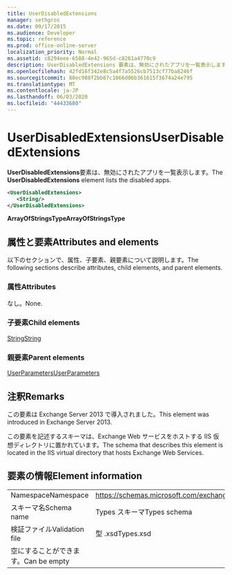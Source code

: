 ```yaml
---
title: UserDisabledExtensions
manager: sethgros
ms.date: 09/17/2015
ms.audience: Developer
ms.topic: reference
ms.prod: office-online-server
localization_priority: Normal
ms.assetid: c8294eee-6588-4e42-965d-c8261a4770c9
description: UserDisabledExtensions 要素は、無効にされたアプリを一覧表示します。
ms.openlocfilehash: 42fd16f342e8c5a4f7a5526cb7513cf77ba8246f
ms.sourcegitcommit: 88ec988f2bb67c1866d06b361615f3674a24e795
ms.translationtype: MT
ms.contentlocale: ja-JP
ms.lasthandoff: 06/03/2020
ms.locfileid: "44433680"
---
```

# <a name="userdisabledextensions"></a><span data-ttu-id="11138-103">UserDisabledExtensions</span><span class="sxs-lookup"><span data-stu-id="11138-103">UserDisabledExtensions</span></span>

<span data-ttu-id="11138-104">**UserDisabledExtensions**要素は、無効にされたアプリを一覧表示します。</span><span class="sxs-lookup"><span data-stu-id="11138-104">The **UserDisabledExtensions** element lists the disabled apps.</span></span> 
  
```XML
<UserDisabledExtensions>
   <String/>
</UserDisabledExtensions>
```

 <span data-ttu-id="11138-105">**ArrayOfStringsType**</span><span class="sxs-lookup"><span data-stu-id="11138-105">**ArrayOfStringsType**</span></span>
## <a name="attributes-and-elements"></a><span data-ttu-id="11138-106">属性と要素</span><span class="sxs-lookup"><span data-stu-id="11138-106">Attributes and elements</span></span>

<span data-ttu-id="11138-107">以下のセクションで、属性、子要素、親要素について説明します。</span><span class="sxs-lookup"><span data-stu-id="11138-107">The following sections describe attributes, child elements, and parent elements.</span></span>
  
### <a name="attributes"></a><span data-ttu-id="11138-108">属性</span><span class="sxs-lookup"><span data-stu-id="11138-108">Attributes</span></span>

<span data-ttu-id="11138-109">なし。</span><span class="sxs-lookup"><span data-stu-id="11138-109">None.</span></span>
  
### <a name="child-elements"></a><span data-ttu-id="11138-110">子要素</span><span class="sxs-lookup"><span data-stu-id="11138-110">Child elements</span></span>

[<span data-ttu-id="11138-111">String</span><span class="sxs-lookup"><span data-stu-id="11138-111">String</span></span>](string.md)
  
### <a name="parent-elements"></a><span data-ttu-id="11138-112">親要素</span><span class="sxs-lookup"><span data-stu-id="11138-112">Parent elements</span></span>

[<span data-ttu-id="11138-113">UserParameters</span><span class="sxs-lookup"><span data-stu-id="11138-113">UserParameters</span></span>](userparameters.md)
  
## <a name="remarks"></a><span data-ttu-id="11138-114">注釈</span><span class="sxs-lookup"><span data-stu-id="11138-114">Remarks</span></span>

<span data-ttu-id="11138-115">この要素は Exchange Server 2013 で導入されました。</span><span class="sxs-lookup"><span data-stu-id="11138-115">This element was introduced in Exchange Server 2013.</span></span>
  
<span data-ttu-id="11138-116">この要素を記述するスキーマは、Exchange Web サービスをホストする IIS 仮想ディレクトリに置かれています。</span><span class="sxs-lookup"><span data-stu-id="11138-116">The schema that describes this element is located in the IIS virtual directory that hosts Exchange Web Services.</span></span>
  
## <a name="element-information"></a><span data-ttu-id="11138-117">要素の情報</span><span class="sxs-lookup"><span data-stu-id="11138-117">Element information</span></span>

|||
|:-----|:-----|
|<span data-ttu-id="11138-118">Namespace</span><span class="sxs-lookup"><span data-stu-id="11138-118">Namespace</span></span>  <br/> |https://schemas.microsoft.com/exchange/services/2006/types  <br/> |
|<span data-ttu-id="11138-119">スキーマ名</span><span class="sxs-lookup"><span data-stu-id="11138-119">Schema name</span></span>  <br/> |<span data-ttu-id="11138-120">Types スキーマ</span><span class="sxs-lookup"><span data-stu-id="11138-120">Types schema</span></span>  <br/> |
|<span data-ttu-id="11138-121">検証ファイル</span><span class="sxs-lookup"><span data-stu-id="11138-121">Validation file</span></span>  <br/> |<span data-ttu-id="11138-122">型 .xsd</span><span class="sxs-lookup"><span data-stu-id="11138-122">Types.xsd</span></span>  <br/> |
|<span data-ttu-id="11138-123">空にすることができます。</span><span class="sxs-lookup"><span data-stu-id="11138-123">Can be empty</span></span>  <br/> ||
   

